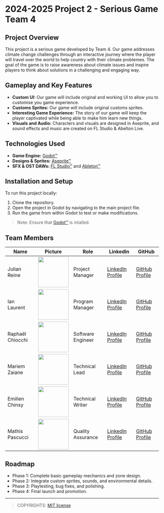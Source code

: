 # 2024-2025 Project 2 - Serious Game Team 4

## Project Overview
This project is a serious game developed by Team 4. Our game addresses climate change challenges through an interactive journey where the player will travel over the world to help country with their climate problemes. 
The goal of the game is to raise awareness about climate issues and inspire players to think about solutions in a challenging and engaging way.

## Gameplay and Key Features
- **Custom UI:** Our game will include original and working UI to allow you to customise you game experience.
- **Customs Sprites:** Our game will include original customs sprites.
- **Interesting Game Experience:** The story of our game will keep the player captivated while being able to make him learn new things.
- **Visuals and Audio:** Characters and visuals are designed in Aseprite, and sound effects and music are created on FL Studio & Abelton Live.

## Technologies Used
- **Game Engine:** [Godot™](https://godotengine.org/)
- **Designs & Sprites:** [Aseprite™](https://www.aseprite.org/)
- **SFX & OST DAWs:** [FL Studio™](https://www.image-line.com/fl-studio/) and [Ableton™](https://www.ableton.com/fr/live/)

## Installation and Setup
To run this project locally:

1. Clone the repository.
2. Open the project in Godot by navigating to the main project file.
3. Run the game from within Godot to test or make modifications.

>Note: Ensure that [Godot™](https://godotengine.org/) is intalled.


## Team Members

| Name             | Picture                                                                                     | Role               | LinkedIn                                                      | GitHub                                           |
|------------------|---------------------------------------------------------------------------------------------|--------------------|---------------------------------------------------------------|--------------------------------------------------|
| Julian Reine     | <img src="https://avatars.githubusercontent.com/u/182214272?v=4" width="100" height="100">  | Project Manager    | [LinkedIn Profile](https://www.linkedin.com/in/julian-reine-b2952632a) | [GitHub Profile](https://github.com/JulianREINE) |
| Ian Laurent      | <img src="https://avatars.githubusercontent.com/u/146005340?v=4" width="100" height="100">  | Program Manager    | [LinkedIn Profile](https://www.linkedin.com/in/ian-h-laurent/)         | [GitHub Profile](https://github.com/Ianlaur)       |
| Raphaël Chiocchi | <img src="https://avatars.githubusercontent.com/u/182256778?v=4" width="100" height="100">  | Software Engineer  | [LinkedIn Profile](https://www.linkedin.com/in/rapha%C3%ABl-chiocchi-50169632a/)  | [GitHub Profile](https://github.com/Raphaneuil?tab=following)     |
| Mariem Zaiane    | <img src="https://avatars.githubusercontent.com/u/159240038?v=4" width="100" height="100">  | Technical Lead     | [LinkedIn Profile](https://www.linkedin.com/in/mariem-zaiane-2b2165225)     | [GitHub Profile](https://github.com/Mariem-Zaiane)      |
| Emilien Chinsy   | <img src="https://avatars.githubusercontent.com/u/182214919?v=4" width="100" height="100">  | Technical Writer   | [LinkedIn Profile](https://www.linkedin.com/in/emilien-chinsy-5a794632b/)    | [GitHub Profile](https://github.com/EmilienChinsy)     |
| Mathis Pascucci  | <img src="https://avatars.githubusercontent.com/u/182209815?v=4" width="100" height="100">  | Quality Assurance  | [LinkedIn Profile](https://www.linkedin.com/in/mathis-pascucci-8b759732a/)   | [GitHub Profile](https://github.com/Mathis441)      |

## Roadmap
- Phase 1: Complete basic gameplay mechanics and zone design.
- Phase 2: Integrate custom sprites, sounds, and environmental details.
- Phase 3: Playtesting, bug fixes, and polishing.
- Phase 4: Final launch and promotion.

___
>COPYRIGHTS: [MIT license](https://opensource.org/license/mit)